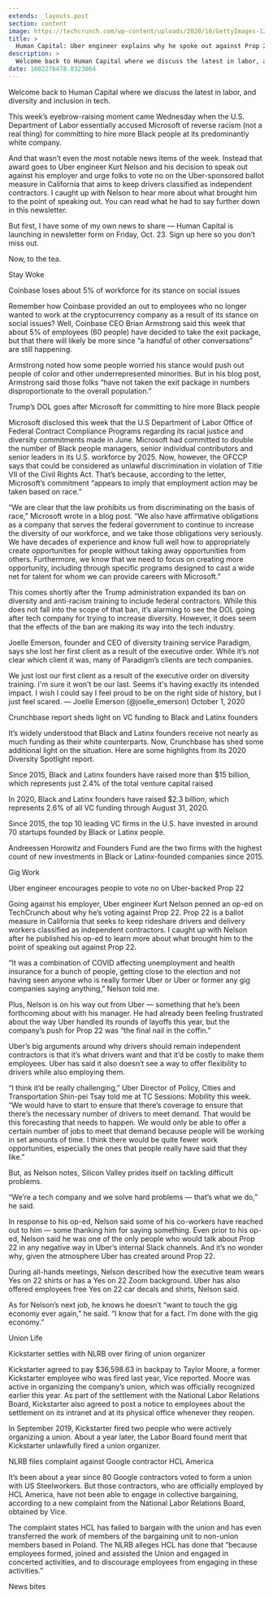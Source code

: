 ```yaml
--- 
extends: _layouts.post 
section: content 
image: https://techcrunch.com/wp-content/uploads/2020/10/GettyImages-1228964695.jpg?w=678 
title: > 
  Human Capital: Uber engineer explains why he spoke out against Prop 22 – TechCrunch 
description: > 
  Welcome back to Human Capital where we discuss the latest in labor, and diversity and inclusion in tech.Gig WorkUber engineer encourages people to vote no on Uber-backed Prop 22Going against his employer, Uber engineer Kurt Nelson penned an op-ed on TechCrunch about why he’s voting against Prop 22.Prop 22 is a ballot measure in California that seeks to keep rideshare drivers and delivery workers classified as independent contractors.I caught up with Nelson after he published his op-ed to learn more about what brought him to the point of speaking out against Prop 22.And it’s no wonder why, given the atmosphere Uber has created around Prop 22. 
date: 1602276478.8323064 
--- 
```

Welcome back to Human Capital where we discuss the latest in labor, and diversity and inclusion in tech.

This week’s eyebrow-raising moment came Wednesday when the U.S. Department of Labor essentially accused Microsoft of reverse racism (not a real thing) for committing to hire more Black people at its predominantly white company.

And that wasn’t even the most notable news items of the week. Instead that award goes to Uber engineer Kurt Nelson and his decision to speak out against his employer and urge folks to vote no on the Uber-sponsored ballot measure in California that aims to keep drivers classified as independent contractors. I caught up with Nelson to hear more about what brought him to the point of speaking out. You can read what he had to say further down in this newsletter.

But first, I have some of my own news to share — Human Capital is launching in newsletter form on Friday, Oct. 23. Sign up here so you don’t miss out.

Now, to the tea.

Stay Woke

Coinbase loses about 5% of workforce for its stance on social issues

Remember how Coinbase provided an out to employees who no longer wanted to work at the cryptocurrency company as a result of its stance on social issues? Well, Coinbase CEO Brian Armstrong said this week that about 5% of employees (60 people) have decided to take the exit package, but that there will likely be more since “a handful of other conversations” are still happening.

Armstrong noted how some people worried his stance would push out people of color and other underrepresented minorities. But in his blog post, Armstrong said those folks “have not taken the exit package in numbers disproportionate to the overall population.”

Trump’s DOL goes after Microsoft for committing to hire more Black people

Microsoft disclosed this week that the U.S Department of Labor Office of Federal Contract Compliance Programs regarding its racial justice and diversity commitments made in June. Microsoft had committed to double the number of Black people managers, senior individual contributors and senior leaders in its U.S. workforce by 2025. Now, however, the OFCCP says that could be considered as unlawful discrimination in violation of Title VII of the Civil Rights Act. That’s because, according to the letter, Microsoft’s commitment “appears to imply that employment action may be taken based on race.”

“We are clear that the law prohibits us from discriminating on the basis of race,” Microsoft wrote in a blog post. “We also have affirmative obligations as a company that serves the federal government to continue to increase the diversity of our workforce, and we take those obligations very seriously. We have decades of experience and know full well how to appropriately create opportunities for people without taking away opportunities from others. Furthermore, we know that we need to focus on creating more opportunity, including through specific programs designed to cast a wide net for talent for whom we can provide careers with Microsoft.”

This comes shortly after the Trump administration expanded its ban on diversity and anti-racism training to include federal contractors. While this does not fall into the scope of that ban, it’s alarming to see the DOL going after tech company for trying to increase diversity. However, it does seem that the effects of the ban are making its way into the tech industry.

Joelle Emerson, founder and CEO of diversity training service Paradigm, says she lost her first client as a result of the executive order. While it’s not clear which client it was, many of Paradigm’s clients are tech companies.

We just lost our first client as a result of the executive order on diversity training. I'm sure it won't be our last. Seems it's having exactly its intended impact. I wish I could say I feel proud to be on the right side of history, but I just feel scared. — Joelle Emerson (@joelle_emerson) October 1, 2020

Crunchbase report sheds light on VC funding to Black and Latinx founders

It’s widely understood that Black and Latinx founders receive not nearly as much funding as their white counterparts. Now, Crunchbase has shed some additional light on the situation. Here are some highlights from its 2020 Diversity Spotlight report.

Since 2015, Black and Latinx founders have raised more than $15 billion, which represents just 2.4% of the total venture capital raised

In 2020, Black and Latinx founders have raised $2.3 billion, which represents 2.6% of all VC funding through August 31, 2020.

Since 2015, the top 10 leading VC firms in the U.S. have invested in around 70 startups founded by Black or Latinx people.

Andreessen Horowitz and Founders Fund are the two firms with the highest count of new investments in Black or Latinx-founded companies since 2015.

Gig Work

Uber engineer encourages people to vote no on Uber-backed Prop 22

Going against his employer, Uber engineer Kurt Nelson penned an op-ed on TechCrunch about why he’s voting against Prop 22. Prop 22 is a ballot measure in California that seeks to keep rideshare drivers and delivery workers classified as independent contractors. I caught up with Nelson after he published his op-ed to learn more about what brought him to the point of speaking out against Prop 22.

“It was a combination of COVID affecting unemployment and health insurance for a bunch of people, getting close to the election and not having seen anyone who is really former Uber or Uber or former any gig companies saying anything,” Nelson told me.

Plus, Nelson is on his way out from Uber — something that he’s been forthcoming about with his manager. He had already been feeling frustrated about the way Uber handled its rounds of layoffs this year, but the company’s push for Prop 22 was “the final nail in the coffin.”

Uber’s big arguments around why drivers should remain independent contractors is that it’s what drivers want and that it’d be costly to make them employees. Uber has said it also doesn’t see a way to offer flexibility to drivers while also employing them.

“I think it’d be really challenging,” Uber Director of Policy, Cities and Transportation Shin-pei Tsay told me at TC Sessions: Mobility this week. “We would have to start to ensure that there’s coverage to ensure that there’s the necessary number of drivers to meet demand. That would be this forecasting that needs to happen. We would only be able to offer a certain number of jobs to meet that demand because people will be working in set amounts of time. I think there would be quite fewer work opportunities, especially the ones that people really have said that they like.”

But, as Nelson notes, Silicon Valley prides itself on tackling difficult problems.

“We’re a tech company and we solve hard problems — that’s what we do,” he said.

In response to his op-ed, Nelson said some of his co-workers have reached out to him — some thanking him for saying something. Even prior to his op-ed, Nelson said he was one of the only people who would talk about Prop 22 in any negative way in Uber’s internal Slack channels. And it’s no wonder why, given the atmosphere Uber has created around Prop 22.

During all-hands meetings, Nelson described how the executive team wears Yes on 22 shirts or has a Yes on 22 Zoom background. Uber has also offered employees free Yes on 22 car decals and shirts, Nelson said.

As for Nelson’s next job, he knows he doesn’t “want to touch the gig economy ever again,” he said. “I know that for a fact. I’m done with the gig economy.”

Union Life

Kickstarter settles with NLRB over firing of union organizer

Kickstarter agreed to pay $36,598.63 in backpay to Taylor Moore, a former Kickstarter employee who was fired last year, Vice reported. Moore was active in organizing the company’s union, which was officially recognized earlier this year. As part of the settlement with the National Labor Relations Board, Kickstarter also agreed to post a notice to employees about the settlement on its intranet and at its physical office whenever they reopen.

In September 2019, Kickstarter fired two people who were actively organizing a union. About a year later, the Labor Board found merit that Kickstarter unlawfully fired a union organizer.

NLRB files complaint against Google contractor HCL America

It’s been about a year since 80 Google contractors voted to form a union with US Steelworkers. But those contractors, who are officially employed by HCL America, have not been able to engage in collective bargaining, according to a new complaint from the National Labor Relations Board, obtained by Vice.

The complaint states HCL has failed to bargain with the union and has even transferred the work of members of the bargaining unit to non-union members based in Poland. The NLRB alleges HCL has done that “because employees formed, joined and assisted the Union and engaged in concerted activities, and to discourage employees from engaging in these activities.”

News bites